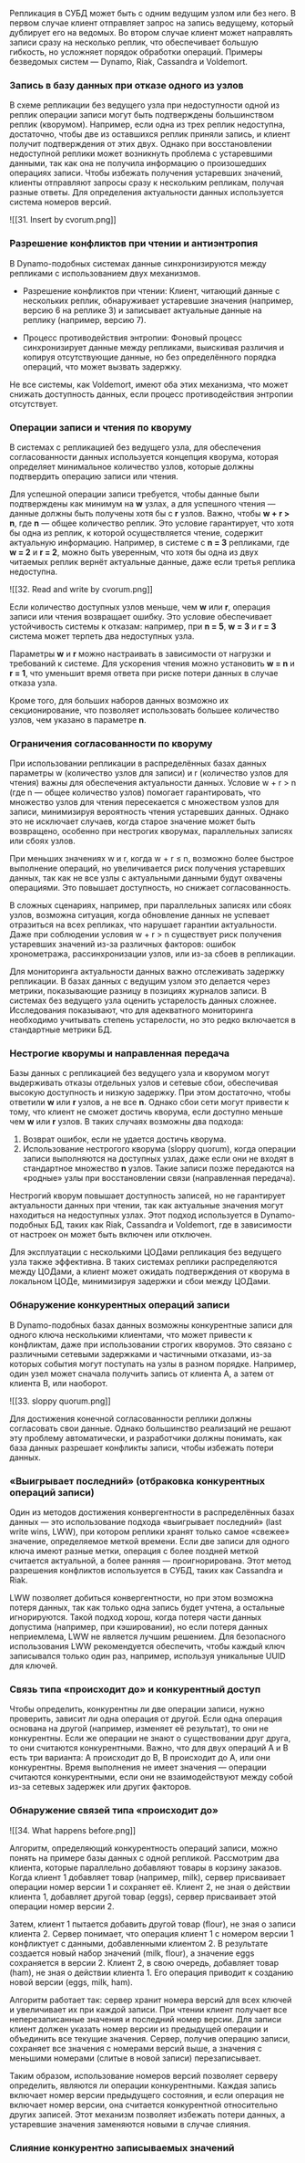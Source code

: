 Репликация в СУБД может быть с одним ведущим узлом или без него. В первом случае клиент отправляет запрос на запись ведущему, который дублирует его на ведомых. Во втором случае клиент может направлять записи сразу на несколько реплик, что обеспечивает большую гибкость, но усложняет порядок обработки операций. Примеры безведомых систем — Dynamo, Riak, Cassandra и Voldemort.

### Запись в базу данных при отказе одного из узлов

В схеме репликации без ведущего узла при недоступности одной из реплик операции записи могут быть подтверждены большинством реплик (кворумом). Например, если одна из трех реплик недоступна, достаточно, чтобы две из оставшихся реплик приняли запись, и клиент получит подтверждения от этих двух. Однако при восстановлении недоступной реплики может возникнуть проблема с устаревшими данными, так как она не получила информацию о произошедших операциях записи. Чтобы избежать получения устаревших значений, клиенты отправляют запросы сразу к нескольким репликам, получая разные ответы. Для определения актуальности данных используется система номеров версий.

![[31. Insert by cvorum.png]]

### Разрешение конфликтов при чтении и антиэнтропия

В Dynamo-подобных системах данные синхронизируются между репликами с использованием двух механизмов.

* Разрешение конфликтов при чтении: Клиент, читающий данные с нескольких реплик, обнаруживает устаревшие значения (например, версию 6 на реплике 3) и записывает актуальные данные на реплику (например, версию 7).

* Процесс противодействия энтропии: Фоновый процесс синхронизирует данные между репликами, выискивая различия и копируя отсутствующие данные, но без определённого порядка операций, что может вызвать задержку.

Не все системы, как Voldemort, имеют оба этих механизма, что может снижать доступность данных, если процесс противодействия энтропии отсутствует.

### Операции записи и чтения по кворуму

В системах с репликацией без ведущего узла, для обеспечения согласованности данных используется концепция кворума, которая определяет минимальное количество узлов, которые должны подтвердить операцию записи или чтения. 

Для успешной операции записи требуется, чтобы данные были подтверждены как минимум на **w** узлах, а для успешного чтения — данные должны быть получены хотя бы с **r** узлов. Важно, чтобы **w + r > n**, где **n** — общее количество реплик. Это условие гарантирует, что хотя бы одна из реплик, к которой осуществляется чтение, содержит актуальную информацию. Например, в системе с **n = 3** репликами, где **w = 2** и **r = 2**, можно быть уверенным, что хотя бы одна из двух читаемых реплик вернёт актуальные данные, даже если третья реплика недоступна.

![[32. Read and write by cvorum.png]]

Если количество доступных узлов меньше, чем **w** или **r**, операция записи или чтения возвращает ошибку. Это условие обеспечивает устойчивость системы к отказам: например, при **n = 5**, **w = 3** и **r = 3** система может терпеть два недоступных узла. 

Параметры **w** и **r** можно настраивать в зависимости от нагрузки и требований к системе. Для ускорения чтения можно установить **w = n** и **r = 1**, что уменьшит время ответа при риске потери данных в случае отказа узла. 

Кроме того, для больших наборов данных возможно их секционирование, что позволяет использовать большее количество узлов, чем указано в параметре **n**.

### Ограничения согласованности по кворуму

При использовании репликации в распределённых базах данных параметры w (количество узлов для записи) и r (количество узлов для чтения) важны для обеспечения актуальности данных. Условие w + r > n (где n — общее количество узлов) помогает гарантировать, что множество узлов для чтения пересекается с множеством узлов для записи, минимизируя вероятность чтения устаревших данных. Однако это не исключает случаев, когда старое значение может быть возвращено, особенно при нестрогих кворумах, параллельных записях или сбоях узлов.

При меньших значениях w и r, когда w + r ≤ n, возможно более быстрое выполнение операций, но увеличивается риск получения устаревших данных, так как не все узлы с актуальными данными будут охвачены операциями. Это повышает доступность, но снижает согласованность.

В сложных сценариях, например, при параллельных записях или сбоях узлов, возможна ситуация, когда обновление данных не успевает отразиться на всех репликах, что нарушает гарантии актуальности. Даже при соблюдении условия w + r > n существует риск получения устаревших значений из-за различных факторов: ошибок хронометража, рассинхронизации узлов, или из-за сбоев в репликации.

Для мониторинга актуальности данных важно отслеживать задержку репликации. В базах данных с ведущим узлом это делается через метрики, показывающие разницу в позициях журналов записи. В системах без ведущего узла оценить устарелость данных сложнее. Исследования показывают, что для адекватного мониторинга необходимо учитывать степень устарелости, но это редко включается в стандартные метрики БД.

### Нестрогие кворумы и направленная передача

Базы данных с репликацией без ведущего узла и кворумом могут выдерживать отказы отдельных узлов и сетевые сбои, обеспечивая высокую доступность и низкую задержку. При этом достаточно, чтобы ответили **w** или **r** узлов, а не все **n**. Однако сбои сети могут привести к тому, что клиент не сможет достичь кворума, если доступно меньше чем **w** или **r** узлов. В таких случаях возможны два подхода:

1. Возврат ошибок, если не удается достичь кворума.
2. Использование нестрогого кворума (sloppy quorum), когда операции записи выполняются на доступных узлах, даже если они не входят в стандартное множество **n** узлов. Такие записи позже передаются на «родные» узлы при восстановлении связи (направленная передача).

Нестрогий кворум повышает доступность записей, но не гарантирует актуальности данных при чтении, так как актуальные значения могут находиться на недоступных узлах. Этот подход используется в Dynamo-подобных БД, таких как Riak, Cassandra и Voldemort, где в зависимости от настроек он может быть включен или отключен.

Для эксплуатации с несколькими ЦОДами репликация без ведущего узла также эффективна. В таких системах реплики распределяются между ЦОДами, а клиент может ожидать подтверждения от кворума в локальном ЦОДе, минимизируя задержки и сбои между ЦОДами.

### Обнаружение конкурентных операций записи

В Dynamo-подобных базах данных возможны конкурентные записи для одного ключа несколькими клиентами, что может привести к конфликтам, даже при использовании строгих кворумов. Это связано с различными сетевыми задержками и частичными отказами, из-за которых события могут поступать на узлы в разном порядке. Например, один узел может сначала получить запись от клиента A, а затем от клиента B, или наоборот.

![[33. sloppy quorum.png]]

Для достижения конечной согласованности реплики должны согласовать свои данные. Однако большинство реализаций не решают эту проблему автоматически, и разработчики должны понимать, как база данных разрешает конфликты записи, чтобы избежать потери данных.

### «Выигрывает последний» (отбраковка конкурентных операций записи)

Один из методов достижения конвергентности в распределённых базах данных — это использование подхода «выигрывает последний» (last write wins, LWW), при котором реплики хранят только самое «свежее» значение, определяемое меткой времени. Если две записи для одного ключа имеют разные метки, операция с более поздней меткой считается актуальной, а более ранняя — проигнорирована. Этот метод разрешения конфликтов используется в СУБД, таких как Cassandra и Riak.

LWW позволяет добиться конвергентности, но при этом возможна потеря данных, так как только одна запись будет учтена, а остальные игнорируются. Такой подход хорош, когда потеря части данных допустима (например, при кэшировании), но если потеря данных неприемлема, LWW не является лучшим решением. Для безопасного использования LWW рекомендуется обеспечить, чтобы каждый ключ записывался только один раз, например, используя уникальные UUID для ключей.

### Связь типа «происходит до» и конкурентный доступ

Чтобы определить, конкурентны ли две операции записи, нужно проверить, зависит ли одна операция от другой. Если одна операция основана на другой (например, изменяет её результат), то они не конкурентны. Если же операции не знают о существовании друг друга, то они считаются конкурентными. Важно, что для двух операций A и B есть три варианта: A происходит до B, B происходит до A, или они конкурентны. Время выполнения не имеет значения — операции считаются конкурентными, если они не взаимодействуют между собой из-за сетевых задержек или других факторов.

### Обнаружение связей типа «происходит до»

![[34. What happens before.png]]

Алгоритм, определяющий конкурентность операций записи, можно понять на примере базы данных с одной репликой. Рассмотрим два клиента, которые параллельно добавляют товары в корзину заказов. Когда клиент 1 добавляет товар (например, milk), сервер присваивает операции номер версии 1 и сохраняет её. Клиент 2, не зная о действии клиента 1, добавляет другой товар (eggs), сервер присваивает этой операции номер версии 2.

Затем, клиент 1 пытается добавить другой товар (flour), не зная о записи клиента 2. Сервер понимает, что операция клиент 1 с номером версии 1 конфликтует с данными, добавленными клиентом 2. В результате создается новый набор значений (milk, flour), а значение eggs сохраняется в версии 2. Клиент 2, в свою очередь, добавляет товар (ham), не зная о действии клиента 1. Его операция приводит к созданию новой версии (eggs, milk, ham).

Алгоритм работает так: сервер хранит номера версий для всех ключей и увеличивает их при каждой записи. При чтении клиент получает все неперезаписанные значения и последний номер версии. Для записи клиент должен указать номер версии из предыдущей операции и объединить все текущие значения. Сервер, получив операцию записи, сохраняет все значения с номерами версий выше, а значения с меньшими номерами (слитые в новой записи) перезаписывает.

Таким образом, использование номеров версий позволяет серверу определить, являются ли операции конкурентными. Каждая запись включает номер версии предыдущего состояния, и если операция не включает номер версии, она считается конкурентной относительно других записей. Этот механизм позволяет избежать потери данных, а устаревшие значения заменяются новыми в случае слияния.

### Слияние конкурентно записываемых значений

